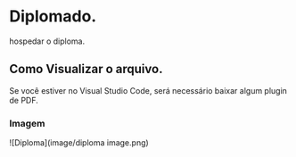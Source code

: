 # Diplomado.
hospedar o diploma.

## Como Visualizar o arquivo.

Se você estiver no Visual Studio Code, será necessário baixar algum plugin de PDF.

### Imagem
![Diploma](image/diploma image.png)